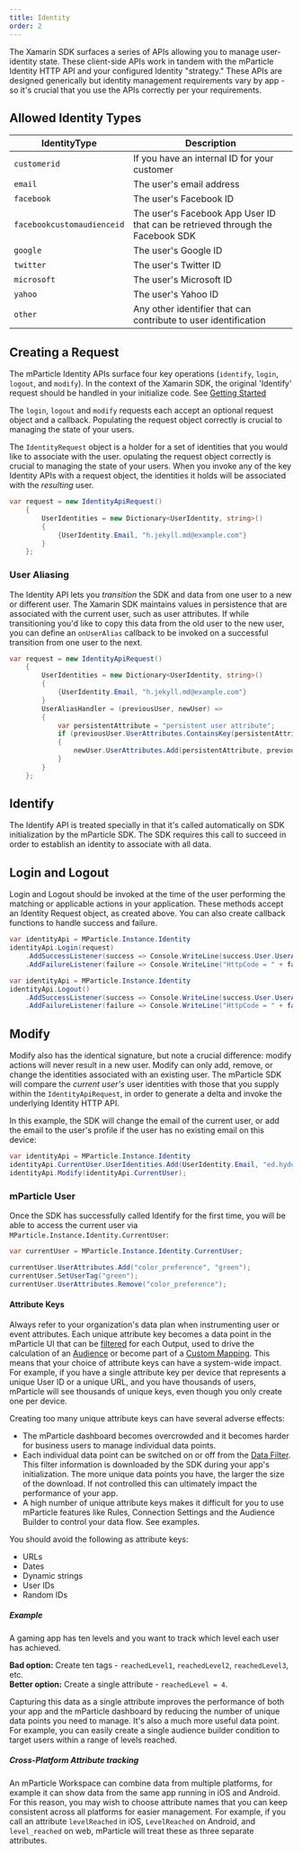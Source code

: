```yaml
---
title: Identity
order: 2
---
```


The Xamarin SDK surfaces a series of APIs allowing you to manage user-identity state. These client-side APIs work in tandem with the mParticle Identity HTTP API and your configured Identity "strategy." These APIs are designed generically but identity management requirements vary by app - so it's crucial that you use the APIs correctly per your requirements.

<!-- See the [mParticle IDSync overview](/developers/idsync/) for a platform-agnostic overview of the key operations you can perform and read below for how the API is surfaced for Xamarin. -->

## Allowed Identity Types

| IdentityType    |   Description
|---|---|
| `customerid`     | If you have an internal ID for your customer |
| `email`          | The user's email address |
| `facebook`        | The user's Facebook ID |
| `facebookcustomaudienceid` | The user's Facebook App User ID that can be retrieved through the Facebook SDK |
| `google`         | The user's Google ID |
| `twitter`        | The user's Twitter ID |
| `microsoft`      | The user's Microsoft ID |
| `yahoo`         | The user's Yahoo ID |
| `other`          | Any other identifier that can contribute to user identification |

## Creating a Request

The mParticle Identity APIs surface four key operations (`identify`, `login`, `logout`, and `modify`). In the context of the Xamarin SDK, the original 'Identify' request should be handled in your initialize code. See [Getting Started](/developers/sdk/xamarin/getting-started)

The `login`, `logout` and `modify` requests each accept an optional request object and a callback. Populating the request object correctly is crucial to managing the state of your users.

The `IdentityRequest` object is a holder for a set of identities that you would like to associate with the user. opulating the request object correctly is crucial to managing the state of your users. When you invoke any of the key Identity APIs with a request object, the identities it holds will be associated with the *resulting* user. 

```cs
var request = new IdentityApiRequest() 
	{
		UserIdentities = new Dictionary<UserIdentity, string>()
		{
			{UserIdentity.Email, "h.jekyll.md@example.com"}
		}
	};
```


### User Aliasing

The Identity API lets you *transition* the SDK and data from one user to a new or different user. The Xamarin SDK maintains values in persistence that are associated with the current user, such as user attributes. If while transitioning you'd like to copy this data from the old user to the new user, you can define an `onUserAlias` callback to be invoked on a successful transition from one user to the next.

```cs
var request = new IdentityApiRequest() 
	{
		UserIdentities = new Dictionary<UserIdentity, string>()
		{
			{UserIdentity.Email, "h.jekyll.md@example.com"}
		}
		UserAliasHandler = (previousUser, newUser) =>
		{
            var persistentAttribute = "persistent user attribute";
            if (previousUser.UserAttributes.ContainsKey(persistentAttribute))
            {
                newUser.UserAttributes.Add(persistentAttribute, previousUser.UserAttributes.GetValueOrDefault(persistentAttribute));
            }
		}
	};
```

## Identify

The Identify API is treated specially in that it's called automatically on SDK initialization by the mParticle SDK. The SDK requires this call to succeed in order to establish an identity to associate with all data. 

## Login and Logout

Login and Logout should be invoked at the time of the user performing the matching or applicable actions in your application. These methods accept an Identity Request object, as created above. You can also create callback functions to handle success and failure.

```cs
var identityApi = MParticle.Instance.Identity
identityApi.Login(request)
    .AddSuccessListener(success => Console.WriteLine(success.User.UserAttributes))
    .AddFailureListener(failure => Console.WriteLine("HttpCode = " + failure.HttpCode + "/nErrors = " + failure.Errors));
```

```cs
var identityApi = MParticle.Instance.Identity
identityApi.Logout()
    .AddSuccessListener(success => Console.WriteLine(success.User.UserAttributes))
    .AddFailureListener(failure => Console.WriteLine("HttpCode = " + failure.HttpCode + "/nErrors = " + failure.Errors));
```

## Modify

Modify also has the identical signature, but note a crucial difference: modify actions will never result in a new user. Modify can only add, remove, or change the identities associated with an existing user. The mParticle SDK will compare the *current user's* user identities with those that you supply within the `IdentityApiRequest`, in order to generate a delta and invoke the underlying Identity HTTP API.

In this example, the SDK will change the email of the current user, or add the email to the user's profile if the user has no existing email on this device:

```cs
var identityApi = MParticle.Instance.Identity
identityApi.CurrentUser.UserIdentities.Add(UserIdentity.Email, "ed.hyde@example.com");
identityApi.Modify(identityApi.CurrentUser);
```

### mParticle User

Once the SDK has successfully called Identify for the first time, you will be able to access the current user via `MParticle.Instance.Identity.CurrentUser`:

```cs
var currentUser = MParticle.Instance.Identity.CurrentUser;

currentUser.UserAttributes.Add("color_preference", "green");
currentUser.SetUserTag("green");
currentUser.UserAttributes.Remove("color_preference");
```

#### Attribute Keys

Always refer to your organization's data plan when instrumenting user or event attributes. Each unique attribute key becomes a data point in the mParticle UI that can be [filtered](/guides/platform-guide/data-filter) for each Output, used to drive the calculation of an [Audience](/guides/platform-guide/audiences/real-time/#specify-audience-criteria) or become part of a [Custom Mapping](/guides/platform-guide/connections#custom-mappings). This means that your choice of attribute keys can have a system-wide impact. For example, if you have a single attribute key per device that represents a unique User ID or a unique URL, and you have thousands of users, mParticle will see thousands of unique keys, even though you only create one per device.

Creating too many unique attribute keys can have several adverse effects:

* The mParticle dashboard becomes overcrowded and it becomes harder for business users to manage individual data points.
* Each individual data point can be switched on or off from the [Data Filter](/guides/platform-guide/data-filter). This filter information is downloaded by the SDK during your app's initialization. The more unique data points you have, the larger the size of the download. If not controlled this can ultimately impact the performance of your app.
* A high number of unique attribute keys makes it difficult for you to use mParticle features like Rules, Connection Settings and the Audience Builder to control your data flow. See examples.

You should avoid the following as attribute keys:

* URLs
* Dates
* Dynamic strings
* User IDs
* Random IDs

##### Example

A gaming app has ten levels and you want to track which level each user has achieved.

**Bad option:** Create ten tags - `reachedLevel1`, `reachedLevel2`, `reachedLevel3`, etc.  
**Better option:** Create a single attribute - `reachedLevel = 4`.

Capturing this data as a single attribute improves the performance of both your app and the mParticle dashboard by reducing the number of unique data points you need to manage. It's also a much more useful data point. For example, you can easily create a single audience builder condition to target users within a range of levels reached.

##### Cross-Platform Attribute tracking

An mParticle Workspace can combine data from multiple platforms, for example it can show data from the same app running in iOS and Android. For this reason, you may wish to choose attribute names that you can keep consistent across all platforms for easier management. For example, if you call an attribute `levelReached` in iOS, `LevelReached` on Android, and `level_reached` on web, mParticle will treat these as three separate attributes.


